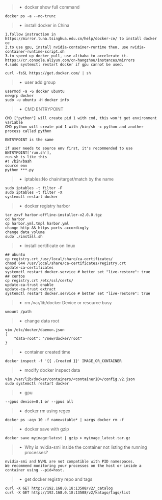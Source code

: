 > * docker show full command
```docker
docker ps -a --no-trunc
```
> * install docker in China
```docker
1.follow instruction in https://mirror.tuna.tsinghua.edu.cn/help/docker-ce/ to install docker ce
2.to use gpu, install nvidia-container-runtime then, use nvidia-container-runtime-script.sh
3.to speed up docker pull, use alibaba to accelerate it. https://cr.console.aliyun.com/cn-hangzhou/instances/mirrors
4.sudo systemctl restart docker if gpu cannot be used.
```
```
curl -fsSL https://get.docker.com/ | sh
```
> * user add group
```docker
usermod -a -G docker ubuntu
newgrp docker
sudo -u ubuntu -H docker info
```
> * CMD ENTRYPOINT
```docker
CMD ["python"] will create pid 1 with cmd, this won't get environment variable
CMD python will create pid 1 with /bin/sh -c python and another process called python

ENTRYPOINT is the same

if user needs to source env first, it's recommended to use ENTRYPOINT['run.sh'], 
run.sh is like this
#! /bin/bash
source env
python ***.py
```
> * iptables:No chain/target/match by the name
```docker
sudo iptables -t filter -F
sudo iptables -t filter -X
systemctl restart docker
```
> * docker registry harbor
```shell
tar zxvf harbor-offline-installer-v2.0.0.tgz 
cd harbor
cp harbor.yml.tmpl harbor.yml
change http && https ports accordingly
change data_volume
sudo ./install.sh
```
> * install certificate on linux
```shell
## ubuntu
cp registry.crt /usr/local/share/ca-certificates/
chmod 644 /usr/local/share/ca-certificates/registry.crt
update-ca-certificates
systemctl restart docker.service # better set "live-restore": true
## centos
cp registry.crt /etc/ssl/certs/
update-ca-trust enable
update-ca-trust extract
systemctl restart docker.service # better set "live-restore": true
```
> * rm /var/lib/docker Device or resource busy
```shell
umount /path
```
> * change data root
```shell
vim /etc/docker/daemon.json
{
    "data-root": "/new/docker/root"
}
```
> * container created time
```shell
docker inspect -f '{{ .Created }}' IMAGE_OR_CONTAINER
```
> * modify docker inspect data
```shell
vim /var/lib/docker/containers/<containerID>/config.v2.json
sudo systemctl restart docker
```

> * gpu
```
--gpus device=0,1 or --gpus all
```

> * docker rm using regex
```
docker ps -aqn 10 -f name=stable* | xargs docker rm -f
```

> * docker save with gzip
```
docker save myimage:latest | gzip > myimage_latest.tar.gz
```

> * Why is nvidia-smi inside the container not listing the running processes?
```
nvidia-smi and NVML are not compatible with PID namespaces.
We recommend monitoring your processes on the host or inside a container using --pid=host.
```

> * get docker registry repo and tags
```
curl -X GET http://192.168.0.18:13508/v2/_catalog
curl -X GET http://192.168.0.18:13508/v2/katago/tags/list
```
